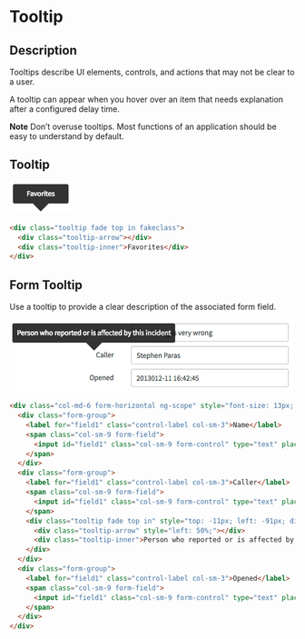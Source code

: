 # Tooltip

## Description

Tooltips describe UI elements, controls, and actions that may not be clear to a user.

A tooltip can appear when you hover over an item that needs explanation after a configured delay time.

**Note** Don’t overuse tooltips. Most functions of an application should be easy to understand by default.


## Tooltip
![alt text](../images/tooltip.png "Tooltip")

```HTML
<div class="tooltip fade top in fakeclass">
  <div class="tooltip-arrow"></div>
  <div class="tooltip-inner">Favorites</div>
</div>
```

## Form Tooltip
Use a tooltip to provide a clear description of the associated form field.

![alt text](../images/tooltip-form.png "Tooltip Form")

```HTML
<div class="col-md-6 form-horizontal ng-scope" style="font-size: 13px; margin-left: 90px;">
  <div class="form-group">
    <label for="field1" class="control-label col-sm-3">Name</label>
    <span class="col-sm-9 form-field">
      <input id="field1" class="col-sm-9 form-control" type="text" placeholder="Placeholder Text" name="field1" value="Something is very wrong">
    </span>
  </div>
  <div class="form-group">
    <label for="field1" class="control-label col-sm-3">Caller</label>
    <span class="col-sm-9 form-field">
      <input id="field1" class="col-sm-9 form-control" type="text" placeholder="Placeholder Text" name="field1" value="Stephen Paras">
    </span>
    <div class="tooltip fade top in" style="top: -11px; left: -91px; display: block;">
      <div class="tooltip-arrow" style="left: 50%;"></div>
      <div class="tooltip-inner">Person who reported or is affected by this incident</div>
    </div>
  </div>
  <div class="form-group">
    <label for="field1" class="control-label col-sm-3">Opened</label>
    <span class="col-sm-9 form-field">
      <input id="field1" class="col-sm-9 form-control" type="text" placeholder="Placeholder Text" name="field1" value="2013012-11 16:42:45">
    </span>
  </div>
</div>
```